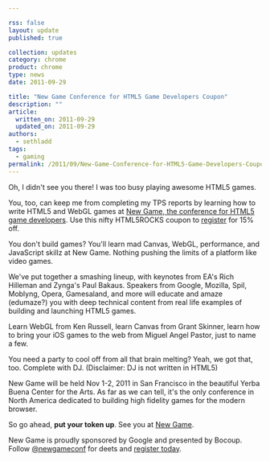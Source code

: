 ```yaml
---

rss: false
layout: update
published: true

collection: updates
category: chrome
product: chrome
type: news
date: 2011-09-29

title: "New Game Conference for HTML5 Game Developers Coupon"
description: ""
article:
  written_on: 2011-09-29
  updated_on: 2011-09-29
authors:
  - sethladd
tags:
  - gaming
permalink: /2011/09/New-Game-Conference-for-HTML5-Game-Developers-Coupon
---
```

<p>
Oh, I didn't see you there! I was too busy playing awesome HTML5 games.
</p>

<p>
You, too, can keep me from completing my TPS reports by learning how to write HTML5 and WebGL games at <a href="http://www.newgameconf.com">New Game, the conference for HTML5 game developers</a>. Use this nifty HTML5ROCKS coupon to <a href="http://newgame.eventbrite.com">register</a> for 15% off.
</p>

<p>
You don't build games? You'll learn mad Canvas, WebGL, performance, and JavaScript skillz at New Game. Nothing pushing the limits of a platform like video games.
</p>

<p>
We've put together a smashing lineup, with keynotes from EA's Rich Hilleman and Zynga's Paul Bakaus. Speakers from Google, Mozilla, Spil, Moblyng, Opera, Gamesaland, and more will educate and amaze (edumaze?) you with deep technical content from real life examples of building and launching HTML5 games.
</p>

<p>
Learn WebGL from Ken Russell, learn Canvas from Grant Skinner, learn how to bring your iOS games to the web from Miguel Angel Pastor, just to name a few.
</p>

<p>
You need a party to cool off from all that brain melting? Yeah, we got that, too. Complete with DJ.  (Disclaimer: DJ is not written in HTML5)
</p>

<p>
New Game will be held Nov 1-2, 2011 in San Francisco in the beautiful Yerba Buena Center for the Arts. As far as we can tell, it's the only conference in North America dedicated to building high fidelity games for the modern browser.
</p>

<p>
So go ahead, <strong>put your token up</strong>. See you at <a href="http://www.newgameconf.com">New Game</a>.
</p>

<p>
New Game is proudly sponsored by Google and presented by Bocoup. Follow <a href="http://twitter.com/newgameconf">@newgameconf</a> for deets and <a href="http://newgame.eventbrite.com">register today</a>.
</p>